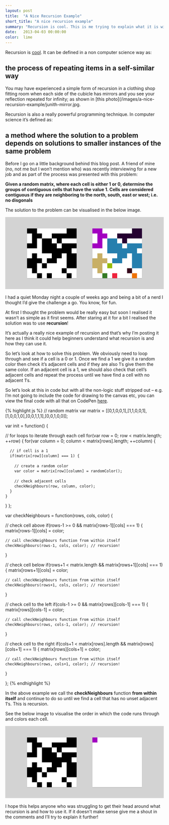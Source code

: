 ```yaml
---
layout: post
title:  "A Nice Recursion Example"
short_title: "A nice recursion example"
summary: "Recursion is cool. This is me trying to explain what it is with a nice example"
date:   2013-04-03 00:00:00
color:  lime
---
```


Recursion is [cool](http://upload.wikimedia.org/wikipedia/commons/6/62/Droste.jpg). It can be defined in a non computer science way as:

## the process of repeating items in a self-similar way

You may have experienced a simple form of recursion in a clothing shop fitting room when each side of the cubicle has mirrors and you see your reflection repeated for infinity; as shown in [this photo](/images/a-nice-recursion-example/junith-mirror.jpg.

Recursion is also a really powerful programming technique. In computer science it’s defined as:

## a method where the solution to a problem depends on solutions to smaller instances of the same problem

Before I go on a little background behind this blog post. A friend of mine (no, not me but I won’t mention who) was recently interviewing for a new job and as part of the process was presented with this problem:

**Given a random matrix, where each cell is either 1 or 0, determine the groups of contiguous cells that have the value 1. Cells are considered contiguous if they are neighboring to the north, south, east or west; i.e. no disgonals**

The solution to the problem can be visualised in the below image.

![Example 1](/images/a-nice-recursion-example/example-1.png)

I had a quiet Monday night a couple of weeks ago and being a bit of a nerd I thought I’d give the challenge a go. You know, for fun.

At first I thought the problem would be really easy but soon I realised it wasn’t as simple as it first seems. After staring at it for a bit I realised the solution was to use **recursion**!

It’s actually a really nice example of recursion and that’s why I’m posting it here as I think it could help beginners understand what recursion is and how they can use it.

So let’s look at how to solve this problem. We obviously need to loop through and see if a cell is a 0 or 1. Once we find a 1 we give it a random color then check it’s adjacent cells and if they are also 1′s give them the same color. If an adjacent cell is a 1, we should also check that cell’s adjacent cells and repeat the process until we have find a cell with no adjacent 1′s.

So let’s look at this in code but with all the non-logic stuff stripped out – e.g. I’m not going to include the code for drawing to the canvas etc, you can view the final code with all that on CodePen [here](http://codepen.io/minimalmonkey/pen/LdHlA).

{% highlight js %}
// random matrix
var matrix = [[0,1,0,0,1],[1,1,0,0,1],[1,0,0,1,0],[0,0,1,1,1],[0,0,1,0,0]];

var init = function() {

  // for loops to iterate through each cell
  for(var row = 0; row < matrix.length; ++row) {
    for(var column = 0; column < matrix[rows].length; ++column) {

      // if cell is a 1
      if(matrix[row][column] === 1) {

        // create a random color
        var color = matrix[row][column] = randomColor();

        // check adjacent cells
        checkNeighbours(row, column, color);
      }
    }
  }
};

var checkNeighbours = function(rows, cols, color) {

  // check cell above
  if(rows-1 >= 0 && matrix[rows-1][cols] === 1) {
    matrix[rows-1][cols] = color;

    // call checkNeighbours function from within itself
    checkNeighbours(rows-1, cols, color); // recursion!
  }

  // check cell below
  if(rows+1 < matrix.length && matrix[rows+1][cols] === 1) {
    matrix[rows+1][cols] = color;

    // call checkNeighbours function from within itself
    checkNeighbours(rows+1, cols, color); // recursion!
  }

  // check cell to the left
  if(cols-1 >= 0 && matrix[rows][cols-1] === 1) {
    matrix[rows][cols-1] = color;

    // call checkNeighbours function from within itself
    checkNeighbours(rows, cols-1, color); // recursion!
  }

  // check cell to the right
  if(cols+1 < matrix[rows].length && matrix[rows][cols+1] === 1) {
    matrix[rows][cols+1] = color;

    // call checkNeighbours function from within itself
    checkNeighbours(rows, cols+1, color); // recursion!
  }

};
{% endhighlight %}

In the above example we call the **checkNeighbours** function **from within itself** and continue to do so until we find a cell that has no unset adjacent 1′s. This is recursion.

See the below image to visualise the order in which the code runs through and colors each cell.

![Example 2](/images/a-nice-recursion-example/example-2.gif)

I hope this helps anyone who was struggling to get their head around what recursion is and how to use it. If it doesn’t make sense give me a shout in the comments and I’ll try to explain it further!

